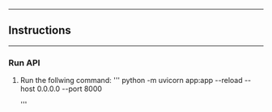 --------------------------------------------
## Instructions
--------------------------------------------

### Run API
1. Run the follwing command:
	'''
	python -m uvicorn app:app --reload --host 0.0.0.0 --port 8000

	'''